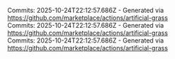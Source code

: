 Commits: 2025-10-24T22:12:57.686Z - Generated via https://github.com/marketplace/actions/artificial-grass
<br>
Commits: 2025-10-24T22:12:57.686Z - Generated via https://github.com/marketplace/actions/artificial-grass
<br>
Commits: 2025-10-24T22:12:57.686Z - Generated via https://github.com/marketplace/actions/artificial-grass
<br>
